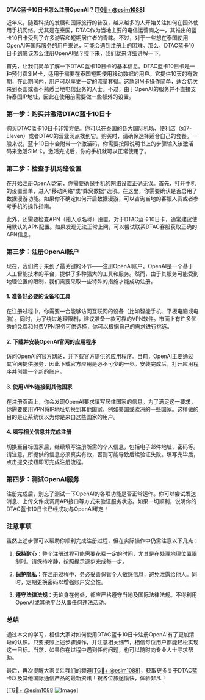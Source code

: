 **DTAC蓝卡10日卡怎么注册OpenAI？[[TG💪+ @esim1088](https://t.me/s/esim1088)]**

近年来，随着科技的发展和国际旅行的普及，越来越多的人开始关注如何在国外使用手机网络。尤其是在泰国，DTAC作为当地主要的电信运营商之一，其推出的蓝卡10日卡受到了许多游客和短期居住者的青睐。不过，对于一些想在泰国使用OpenAI等国际服务的用户来说，可能会遇到注册上的困难。那么，DTAC蓝卡10日卡到底该怎么注册OpenAI呢？接下来，我们就来详细讲解一下。

首先，让我们简单了解一下DTAC蓝卡10日卡的基本信息。DTAC蓝卡10日卡是一种预付费SIM卡，适用于需要在泰国短期使用移动数据的用户。它提供10天的有效期，在此期间内，用户可以享受一定的流量套餐。这款SIM卡操作简单，适合初次来到泰国或者不熟悉当地电信业务的人士。不过，由于OpenAI的服务并不直接支持泰国IP地址，因此在使用前需要做一些额外的设置。

### 第一步：购买并激活DTAC蓝卡10日卡

购买DTAC蓝卡10日卡非常方便。你可以在泰国的各大国际机场、便利店（如7-Eleven）或者DTAC的营业网点找到它。购买时，请确保选择适合自己的套餐。一般来说，蓝卡10日卡会附带一个激活码，你需要按照说明书上的步骤输入该激活码来激活SIM卡。激活完成后，你的手机就可以正常使用了。

### 第二步：检查手机网络设置

在开始注册OpenAI之前，你需要确保手机的网络设置正确无误。首先，打开手机的设置菜单，进入“移动网络”或“蜂窝数据”选项。在这里，你需要确认是否启用了数据漫游功能。如果你不确定如何开启数据漫游，可以咨询当地的客服人员或者参考手机的操作指南。

此外，还需要检查APN（接入点名称）设置。对于DTAC蓝卡10日卡，通常建议使用默认的APN配置。如果发现无法正常上网，可以尝试联系DTAC客服获取正确的APN信息。

### 第三步：注册OpenAI账户

现在，我们终于来到了最关键的环节——注册OpenAI账户。OpenAI是一个基于人工智能技术的平台，提供了多种强大的工具和服务。然而，由于其服务可能受到地理位置的限制，我们需要采取一些特殊的措施才能成功注册。

#### 1. 准备好必要的设备和工具

在注册过程中，你需要一台能够访问互联网的设备（比如智能手机、平板电脑或电脑）。同时，为了绕过地理限制，建议准备一款可靠的VPN软件。市面上有许多优秀的免费和付费VPN服务可供选择，你可以根据自己的需求进行挑选。

#### 2. 下载并安装OpenAI官网的应用程序

访问OpenAI的官方网站，并下载官方提供的应用程序。目前，OpenAI主要通过其官网提供服务，因此下载官方应用是必不可少的一步。安装完成后，打开应用程序并创建一个新的账户。

#### 3. 使用VPN连接到其他国家

在注册页面上，你会发现OpenAI要求填写居住国家的信息。为了满足这一要求，你需要使用VPN将IP地址切换到其他国家，例如美国或欧洲的一些国家。这样做的目的是让系统误以为你是来自这些国家的用户。

#### 4. 填写相关信息并完成注册

切换至目标国家后，继续填写注册所需的个人信息，包括电子邮件地址、密码等。请注意，所提供的信息必须真实有效，否则可能导致后续验证失败。填写完毕后，点击提交按钮即可完成注册流程。

### 第四步：测试OpenAI服务

注册完成后，别忘了测试一下OpenAI的各项功能是否正常运作。你可以尝试发送消息、上传文件或调用API接口等方式来验证服务状态。如果一切顺利，说明你的DTAC蓝卡10日卡已经成功与OpenAI绑定！

### 注意事项

虽然上述步骤可以帮助你顺利完成注册过程，但在实际操作中仍需注意以下几点：

1. **保持耐心**：整个注册过程可能需要花费一定的时间，尤其是在处理地理位置限制时。请保持冷静，按照提示逐步完成每一步。
   
2. **保护隐私**：在注册过程中，务必妥善保管个人敏感信息，避免泄露给他人。同时，定期更换密码以增强账户安全性。

3. **遵守法律法规**：无论身在何处，都应严格遵守当地及国际法律法规。不得利用OpenAI或其他平台从事任何违法活动。

### 总结

通过本文的学习，相信大家对如何使用DTAC蓝卡10日卡注册OpenAI有了更加清晰的认识。只要按照上述步骤操作，并注意相关细节，相信每位用户都能轻松实现这一目标。当然，如果你在过程中遇到任何问题，也可以随时向专业人士寻求帮助。

最后，再次提醒大家关注我们的频道[[TG💪+ @esim1088](https://t.me/s/esim1088)]，获取更多关于DTAC蓝卡以及其他国际通信产品的最新资讯！祝各位旅途愉快，体验非凡！

[[TG💪+ @esim1088](https://t.me/s/esim1088) ![Image](https://i.postimg.cc/4NQfJmqS/Snipaste-2025-05-13-00-14-12.png)]